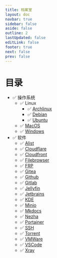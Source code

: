 ```yaml
---
title: 档案室
layout: doc
navbar: true
sidebar: false
aside: false
outline: 2
lastUpdated: false
editLink: false
footer: true
next: false
prev: false
---
```


# 目录

- ✅ 操作系统
  - ✅ Linux
    - ✅ [Archlinux](/os/linux/archlinux)
    - ✅ [Debian](/os/linux/debian)
    - ✅ [Ubuntu](/os/linux/ubuntu)
  - ✅ [MacOS](/os/macos)
  - ✅ [Windows](/os/windows)
- ✅ 软件 
  - ✅ [Alist](/software/alist)
  - ✅ [Cloudflare](/software/cloudflare)
  - ✅ [Cloudfront](/software/cloudfront)
  - ✅ [Filebrowser](/software/filebrowser)
  - ✅ [FRP](/software/frp)
  - ✅ [Gitea](/software/gitea)
  - ✅ [Github](/software/github)
  - ✅ [Gitlab](/software/gitlab)
  - ✅ [Jellyfin](/software/jellyfin)
  - ✅ [Jetbrains](/software/jetbrains)
  - ✅ [KDE](/software/kde)
  - ✅ [Minio](/software/minio)
  - ✅ [Mkdocs](/software/mkdocs)
  - ✅ [Nezha](/software/nezha)
  - ✅ [Portainer](/software/portainer)
  - ✅ [SSH](/software/ssh)
  - ✅ [Torrent](/software/torrent)
  - ✅ [VMWare](/software/vmware)
  - ✅ [VSCode](/software/vscode)
  - ✅ [Xray](/software/xray)